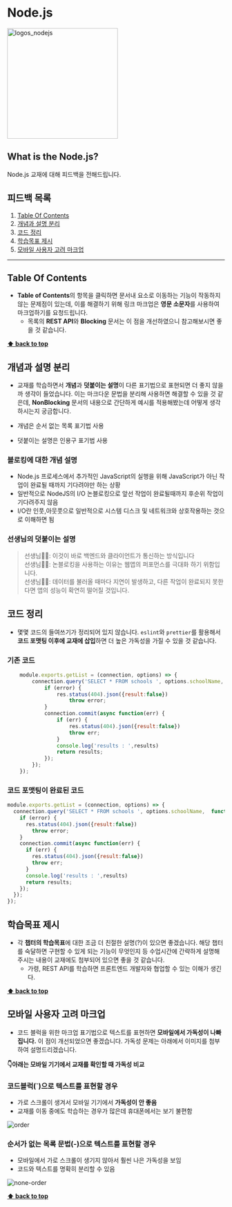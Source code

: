 # Node.js
<img width="256" alt="logos_nodejs" src="https://user-images.githubusercontent.com/60806840/83941064-40a37f80-a823-11ea-9980-64cf9caae050.png">

## What is the Node.js?
Node.js 교재에 대해 피드백을 전해드립니다.

## 피드백 목록
1. [Table Of Contents](#table-of-contents)
1. [개념과 설명 분리](#개념과-설명-분리)
1. [코드 정리](#코드-정리)
1. [학습목표 제시](학습목표-제시)
1. [모바일 사용자 고려 마크업](#모바일-사용자-고려-마크업)

---


## Table Of Contents
- **Table of Contents**의 항목을 클릭하면 문서내 요소로 이동하는 기능이 작동하지 않는 문제점이 있는데, 이를 해결하기 위해 링크 마크업은 **영문 소문자**를 사용하여 마크업하기를 요청드립니다. 
  - 목록의 **REST API**와 **Blocking** 문서는 이 점을 개선하였으니 참고해보시면 좋을 것 같습니다.

**[⬆ back to top](#피드백-목록)**

## 개념과 설명 분리
- 교재를 학습하면서 **개념**과 **덧붙이는 설명**이 다른 표기법으로 표현되면 더 좋지 않을까 생각이 들었습니다. 이는 마크다운 문법을 분리해 사용하면 해결할 수 있을 것 같은데, **NonBlocking** 문서의 내용으로 간단하게 예시를 적용해봤는데 어떻게 생각하시는지 궁금합니다.

- 개념은 순서 없는 목록 표기법 사용
- 덧붙이는 설명은 인용구 표기법 사용

### 블로킹에 대한 개념 설명
- Node.js 프로세스에서 추가적인 JavaScript의 실행을 위해 JavaScript가 아닌 작업이 완료될 때까지 기다려야만 하는 상황
- 일반적으로 NodeJS의 I/O 논블로킹으로 앞선 작업이 완료될때까지 후순위 작업이 기다려주지 않음
- I/O란 인풋,아웃풋으로 일반적으로 시스템 디스크 및 네트워크와 상호작용하는 것으로 이해하면 됨

### 선생님의 덧붙이는 설명

> 선생님👨‍🏫: 이것이 바로 백엔드와 클라이언트가 통신하는 방식입니다  
> 선생님👨‍🏫: 논블로킹을 사용하는 이유는 웹앱의 퍼포먼스를 극대화 하기 위함입니다.  
> 선생님👨‍🏫: 데이터를 불러올 때마다 지연이 발생하고, 다른 작업이 완료되지 못한다면 앱의 성능이 확연히 떨어질 것입니다.


## 코드 정리
- 몇몇 코드의 들여쓰기가 정리되어 있지 않습니다. `eslint`와 `prettier`를 활용해서 **코드 포맷팅 이후에 교재에 삽입**하면 더 높은 가독성을 가질 수 있을 것 같습니다.

### 기존 코드
```js
    module.exports.getList = (connection, options) => {
        connection.query('SELECT * FROM schools ', options.schoolName,  function (error, results, fields) {
            if (error) {
                res.status(404).json({result:false})
                    throw error;
            }                   
            connection.commit(async function(err) {
                if (err) {
                    res.status(404).json({result:false})
                    throw err;                    
                }                
                console.log('results : ',results)
                return results;
            });                
        });    
    });
```

### 코드 포맷팅이 완료된 코드

```js
module.exports.getList = (connection, options) => {
  connection.query('SELECT * FROM schools ', options.schoolName,  function (error, results, fields) {
    if (error) {
      res.status(404).json({result:false})
        throw error;
    }                   
    connection.commit(async function(err) {
      if (err) {
        res.status(404).json({result:false})
        throw err;                    
      }                
      console.log('results : ',results)
      return results;
    });                
  });    
});
```

## 학습목표 제시
- 각 **챕터의 학습목표**에 대한 조금 더 친절한 설명(?)이 있으면 좋겠습니다. 해당 챕터를 숙달하면 구현할 수 있게 되는 기능이 무엇인지 등 수업시간에 간략하게 설명해주시는 내용이 교재에도 첨부되어 있으면 좋을 것 같습니다. 
  - 가령, REST API를 학습하면 프론트엔드 개발자와 협업할 수 있는 이해가 생긴다.

**[⬆ back to top](#피드백-목록)**

## 모바일 사용자 고려 마크업
- 코드 블럭을 위한 마크업 표기법으로 텍스트를 표현하면 **모바일에서 가독성이 나빠집니다.** 이 점이 개선되었으면 좋겠습니다. 가독성 문제는 아래에서 이미지를 첨부하여 설명드리겠습니다.

**👇아래는 모바일 기기에서 교재를 확인할 때 가독성 비교**

### 코드블럭(`)으로 텍스트를 표현할 경우
- 가로 스크롤이 생겨서 모바일 기기에서 **가독성이 안 좋음**
- 교재를 이동 중에도 학습하는 경우가 많은데 휴대폰에서는 보기 불편함  

![order](https://user-images.githubusercontent.com/60806840/83944098-e367f800-a83b-11ea-966c-e20132ec6423.jpg)

### 순서가 없는 목록 문법(-)으로 텍스트를 표현할 경우
- 모바일에서 가로 스크롤이 생기지 않아서 훨씬 나은 가독성을 보임
- 코드와 텍스트를 명확히 분리할 수 있음

![none-order](https://user-images.githubusercontent.com/60806840/83944102-e7941580-a83b-11ea-8fdf-504bfb141f40.jpg)


**[⬆ back to top](#피드백-목록)**